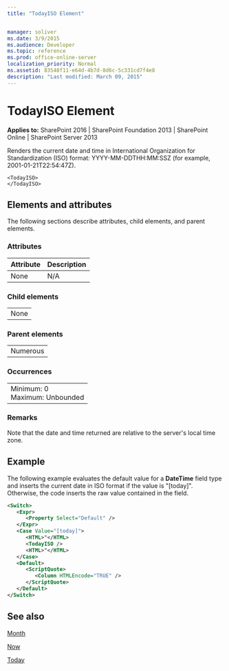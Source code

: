 ```yaml
---
title: "TodayISO Element"


manager: soliver
ms.date: 3/9/2015
ms.audience: Developer
ms.topic: reference
ms.prod: office-online-server
localization_priority: Normal
ms.assetid: 83548f11-e64d-4b7d-8d6c-5c331cd7f4e8
description: "Last modified: March 09, 2015"
---
```


# TodayISO Element

 
  
 **Applies to:** SharePoint 2016 | SharePoint Foundation 2013 | SharePoint Online | SharePoint Server 2013
  
Renders the current date and time in International Organization for Standardization (ISO) format: YYYY-MM-DDTHH:MM:SSZ (for example, 2001-01-21T22:54:47Z).
  
```
<TodayISO>
</TodayISO>
```

## Elements and attributes

The following sections describe attributes, child elements, and parent elements.

### Attributes

|**Attribute**|**Description**|
|:-----|:-----|
|None  <br/> |N/A  <br/> |
   
### Child elements

||
|:-----|
|None |
   
### Parent elements

||
|:-----|
|Numerous |
   
### Occurrences

||
|:-----|
|Minimum: 0  <br/> Maximum: Unbounded  <br/> |
   
### Remarks

Note that the date and time returned are relative to the server's local time zone.
  
## Example

The following example evaluates the default value for a **DateTime** field type and inserts the current date in ISO format if the value is "[today]". Otherwise, the code inserts the raw value contained in the field. 
  
```XML
<Switch>
   <Expr>
      <Property Select="Default" />
   </Expr>
   <Case Value="[today]">
      <HTML>"</HTML>
      <TodayISO />
      <HTML>"</HTML>
   </Case>
   <Default>
      <ScriptQuote>
         <Column HTMLEncode="TRUE" />
      </ScriptQuote>
   </Default>
</Switch>
```

## See also



[Month](../../collaborative-application-markup-language-caml-schemas/regional-settings-schema/month-element-regional-settings.md)
  
[Now](../../collaborative-application-markup-language-caml-schemas/query-schema/now-element-query.md)
  
[Today](../../collaborative-application-markup-language-caml-schemas/query-schema/today-element-query.md)

